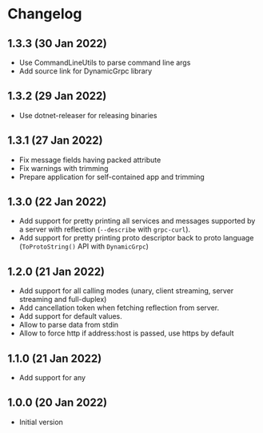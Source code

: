 # Changelog

## 1.3.3 (30 Jan 2022)
- Use CommandLineUtils to parse command line args
- Add source link for DynamicGrpc library

## 1.3.2 (29 Jan 2022)
- Use dotnet-releaser for releasing binaries

## 1.3.1 (27 Jan 2022)
- Fix message fields having packed attribute
- Fix warnings with trimming
- Prepare application for self-contained app and trimming

## 1.3.0 (22 Jan 2022)
- Add support for pretty printing all services and messages supported by a server with reflection (`--describe` with `grpc-curl`).
- Add support for pretty printing proto descriptor back to proto language (`ToProtoString()` API with `DynamicGrpc`)

## 1.2.0 (21 Jan 2022)
- Add support for all calling modes (unary, client streaming, server streaming and full-duplex)
- Add cancellation token when fetching reflection from server.
- Add support for default values.
- Allow to parse data from stdin
- Allow to force http if address:host is passed, use https by default

## 1.1.0 (21 Jan 2022)
- Add support for any

## 1.0.0 (20 Jan 2022)

- Initial version